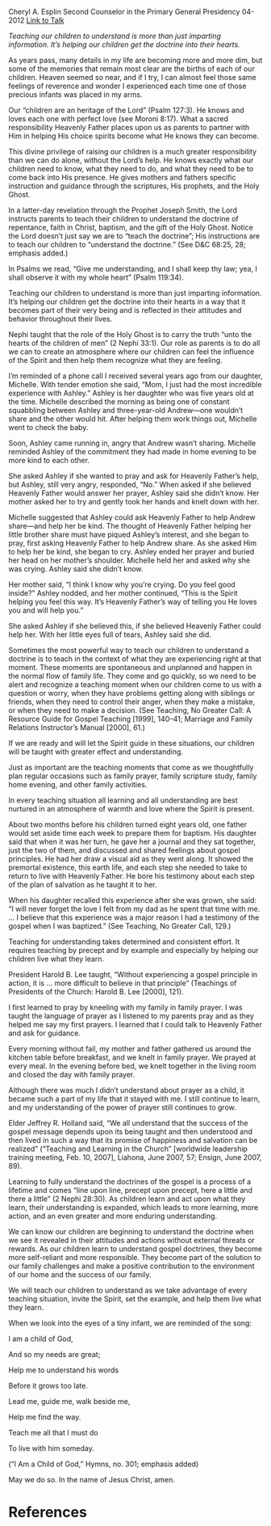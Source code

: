 Cheryl A. Esplin
Second Counselor in the Primary General Presidency
04-2012
[Link to Talk](https://www.churchofjesuschrist.org/study/general-conference/2012/04/teaching-our-children-to-understand?lang=eng)

_Teaching our children to understand is more than just imparting information. It’s helping our children get the doctrine into their hearts._

As years pass, many details in my life are becoming more and more dim, but some of the memories that remain most clear are the births of each of our children. Heaven seemed so near, and if I try, I can almost feel those same feelings of reverence and wonder I experienced each time one of those precious infants was placed in my arms.

Our “children are an heritage of the Lord” (Psalm 127:3). He knows and loves each one with perfect love (see Moroni 8:17). What a sacred responsibility Heavenly Father places upon us as parents to partner with Him in helping His choice spirits become what He knows they can become.

This divine privilege of raising our children is a much greater responsibility than we can do alone, without the Lord’s help. He knows exactly what our children need to know, what they need to do, and what they need to be to come back into His presence. He gives mothers and fathers specific instruction and guidance through the scriptures, His prophets, and the Holy Ghost.

In a latter-day revelation through the Prophet Joseph Smith, the Lord instructs parents to teach their children to understand the doctrine of repentance, faith in Christ, baptism, and the gift of the Holy Ghost. Notice the Lord doesn’t just say we are to “teach the doctrine”; His instructions are to teach our children to “understand the doctrine.” (See D&C 68:25, 28; emphasis added.)

In Psalms we read, “Give me understanding, and I shall keep thy law; yea, I shall observe it with my whole heart” (Psalm 119:34).

Teaching our children to understand is more than just imparting information. It’s helping our children get the doctrine into their hearts in a way that it becomes part of their very being and is reflected in their attitudes and behavior throughout their lives.

Nephi taught that the role of the Holy Ghost is to carry the truth “unto the hearts of the children of men” (2 Nephi 33:1). Our role as parents is to do all we can to create an atmosphere where our children can feel the influence of the Spirit and then help them recognize what they are feeling.

I’m reminded of a phone call I received several years ago from our daughter, Michelle. With tender emotion she said, “Mom, I just had the most incredible experience with Ashley.” Ashley is her daughter who was five years old at the time. Michelle described the morning as being one of constant squabbling between Ashley and three-year-old Andrew—one wouldn’t share and the other would hit. After helping them work things out, Michelle went to check the baby.

Soon, Ashley came running in, angry that Andrew wasn’t sharing. Michelle reminded Ashley of the commitment they had made in home evening to be more kind to each other.

She asked Ashley if she wanted to pray and ask for Heavenly Father’s help, but Ashley, still very angry, responded, “No.” When asked if she believed Heavenly Father would answer her prayer, Ashley said she didn’t know. Her mother asked her to try and gently took her hands and knelt down with her.

Michelle suggested that Ashley could ask Heavenly Father to help Andrew share—and help her be kind. The thought of Heavenly Father helping her little brother share must have piqued Ashley’s interest, and she began to pray, first asking Heavenly Father to help Andrew share. As she asked Him to help her be kind, she began to cry. Ashley ended her prayer and buried her head on her mother’s shoulder. Michelle held her and asked why she was crying. Ashley said she didn’t know.

Her mother said, “I think I know why you’re crying. Do you feel good inside?” Ashley nodded, and her mother continued, “This is the Spirit helping you feel this way. It’s Heavenly Father’s way of telling you He loves you and will help you.”

She asked Ashley if she believed this, if she believed Heavenly Father could help her. With her little eyes full of tears, Ashley said she did.

Sometimes the most powerful way to teach our children to understand a doctrine is to teach in the context of what they are experiencing right at that moment. These moments are spontaneous and unplanned and happen in the normal flow of family life. They come and go quickly, so we need to be alert and recognize a teaching moment when our children come to us with a question or worry, when they have problems getting along with siblings or friends, when they need to control their anger, when they make a mistake, or when they need to make a decision. (See Teaching, No Greater Call: A Resource Guide for Gospel Teaching [1999], 140–41; Marriage and Family Relations Instructor’s Manual [2000], 61.)

If we are ready and will let the Spirit guide in these situations, our children will be taught with greater effect and understanding.

Just as important are the teaching moments that come as we thoughtfully plan regular occasions such as family prayer, family scripture study, family home evening, and other family activities.

In every teaching situation all learning and all understanding are best nurtured in an atmosphere of warmth and love where the Spirit is present.

About two months before his children turned eight years old, one father would set aside time each week to prepare them for baptism. His daughter said that when it was her turn, he gave her a journal and they sat together, just the two of them, and discussed and shared feelings about gospel principles. He had her draw a visual aid as they went along. It showed the premortal existence, this earth life, and each step she needed to take to return to live with Heavenly Father. He bore his testimony about each step of the plan of salvation as he taught it to her.

When his daughter recalled this experience after she was grown, she said: “I will never forget the love I felt from my dad as he spent that time with me. … I believe that this experience was a major reason I had a testimony of the gospel when I was baptized.” (See Teaching, No Greater Call, 129.)

Teaching for understanding takes determined and consistent effort. It requires teaching by precept and by example and especially by helping our children live what they learn.



President Harold B. Lee taught, “Without experiencing a gospel principle in action, it is … more difficult to believe in that principle” (Teachings of Presidents of the Church: Harold B. Lee [2000], 121).

I first learned to pray by kneeling with my family in family prayer. I was taught the language of prayer as I listened to my parents pray and as they helped me say my first prayers. I learned that I could talk to Heavenly Father and ask for guidance.

Every morning without fail, my mother and father gathered us around the kitchen table before breakfast, and we knelt in family prayer. We prayed at every meal. In the evening before bed, we knelt together in the living room and closed the day with family prayer.

Although there was much I didn’t understand about prayer as a child, it became such a part of my life that it stayed with me. I still continue to learn, and my understanding of the power of prayer still continues to grow.

Elder Jeffrey R. Holland said, “We all understand that the success of the gospel message depends upon its being taught and then understood and then lived in such a way that its promise of happiness and salvation can be realized” (“Teaching and Learning in the Church” [worldwide leadership training meeting, Feb. 10, 2007], Liahona, June 2007, 57; Ensign, June 2007, 89).

Learning to fully understand the doctrines of the gospel is a process of a lifetime and comes “line upon line, precept upon precept, here a little and there a little” (2 Nephi 28:30). As children learn and act upon what they learn, their understanding is expanded, which leads to more learning, more action, and an even greater and more enduring understanding.

We can know our children are beginning to understand the doctrine when we see it revealed in their attitudes and actions without external threats or rewards. As our children learn to understand gospel doctrines, they become more self-reliant and more responsible. They become part of the solution to our family challenges and make a positive contribution to the environment of our home and the success of our family.

We will teach our children to understand as we take advantage of every teaching situation, invite the Spirit, set the example, and help them live what they learn.

When we look into the eyes of a tiny infant, we are reminded of the song:





I am a child of God,

And so my needs are great;

Help me to understand his words

Before it grows too late.





Lead me, guide me, walk beside me,

Help me find the way.

Teach me all that I must do

To live with him someday.





(“I Am a Child of God,” Hymns, no. 301; emphasis added)





May we do so. In the name of Jesus Christ, amen.

# References
